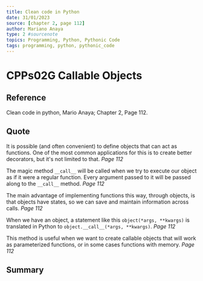 ```yaml
---
title: Clean code in Python
date: 31/01/2023
source: [chapter 2, page 112]
author: Mariano Anaya
type: 2 #sourcenote
topics: Programming, Python, Pythonic Code
tags: programming, python, pythonic_code
---
```

# CPPs02G Callable Objects

## **Reference** 
Clean code in python, Mario Anaya; Chapter 2, Page 112.

## **Quote** 
It is possible (and often convenient) to define objects that can act as functions. One of the most common applications for this is to create better decorators, but it's not limited to that. *Page 112*

The magic method `__call__` will be called when we try to execute our object as if it were a regular function. Every argument passed to it will be passed along to the `__call__` method. *Page 112*

The main advantage of implementing functions this way, through objects, is that objects have states, so we can save and maintain information across calls. *Page 112*

When we have an object, a statement like this `object(*args, **kwargs)` is translated in Python to `object.__call__(*args, **kwargs)`. *Page 112*

This method is useful when we want to create callable objects that will work as parameterized functions, or in some cases functions with memory. *Page 112*

## **Summary**